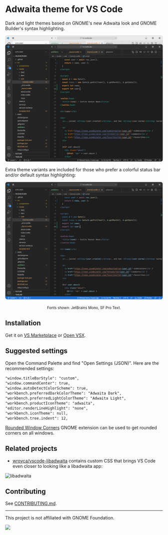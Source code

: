 # Adwaita theme for VS Code

Dark and light themes based on GNOME's new Adwaita look and GNOME Builder's syntax highlighting.

![Screenshot of the light and dark themes](assets/screenshot.png)

Extra theme variants are included for those who prefer a colorful status bar and/or default syntax highlighting:

![Screenshot showing the dark theme with a colorful status bar and default syntax highlighting](assets/screenshot_extra.png)<br>
<small><center>Fonts shown: JetBrains Mono, SF Pro Text.</center></small>

## Installation

Get it on [VS Marketplace](https://marketplace.visualstudio.com/items?itemName=piousdeer.adwaita-theme) or [Open VSX](https://open-vsx.org/extension/piousdeer/adwaita-theme).

## Suggested settings

Open the Command Palette and find "Open Settings (JSON)". Here are the recommended settings:

```jsonc
"window.titleBarStyle": "custom",
"window.commandCenter": true,
"window.autoDetectColorScheme": true,
"workbench.preferredDarkColorTheme": "Adwaita Dark",
"workbench.preferredLightColorTheme": "Adwaita Light",
"workbench.productIconTheme": "adwaita",
"editor.renderLineHighlight": "none",
"workbench.iconTheme": null,
"workbench.tree.indent": 12,
```

[Rounded Window Corners](https://extensions.gnome.org/extension/5237/rounded-window-corners/) GNOME extension can be used to get rounded corners on all windows.

## Related projects

- [wroyca/vscode-libadwaita](https://github.com/wroyca/vscode-libadwaita) contains custom CSS that brings VS Code even closer to looking like a libadwaita app:

![libadwaita](https://raw.githubusercontent.com/wroyca/vscode-libadwaita/main/libadwaita.png)

## Contributing

See [CONTRIBUTING.md](CONTRIBUTING.md).

<hr>

This project is not affiliated with GNOME Foundation.

[<img src="https://img.shields.io/badge/donate-crypto-yellow">](https://pious.dev/donate)

